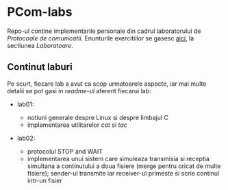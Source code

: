 # PCom-labs

Repo-ul contine implementarile personale din cadrul laboratorului de *Protocoale
de comunicatii*. Enunturile exercitiilor se gasesc [aici](https://ocw.cs.pub.ro/courses/pc), la sectiunea
*Laboratoare*.

## Continut laburi

Pe scurt, fiecare lab a avut ca scop urmatoarele aspecte, iar mai multe detalii
se pot gasi in *readme-ul* aferent fiecarui lab:

* lab01:
  * notiuni generale despre Linux si despre limbajul C
  * implementarea utilitarelor *cat* si *tac*

* lab02:
  * protocolul STOP and WAIT
  * implementarea unui sistem care simuleaza transmisia si receptia simultana
  a continutului a doua fisiere (merge pentru oricat de multe fisiere); sender-ul
  transmite iar receiver-ul primeste si scrie continul intr-un fisier
